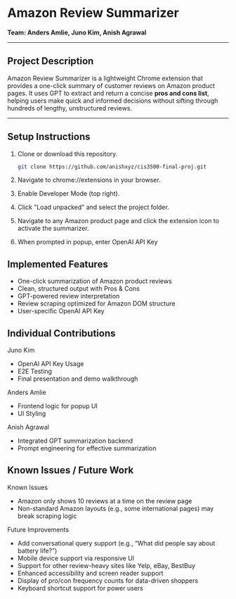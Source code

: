 # Amazon Review Summarizer

**Team: Anders Amlie, Juno Kim, Anish Agrawal**

---

## Project Description

Amazon Review Summarizer is a lightweight Chrome extension that provides a one-click summary of customer reviews on Amazon product pages. It uses GPT to extract and return a concise **pros and cons list**, helping users make quick and informed decisions without sifting through hundreds of lengthy, unstructured reviews.

---

## Setup Instructions

1. Clone or download this repository.

   ```bash
   git clone https://github.com/anishxyz/cis3500-final-proj.git
   ```

2. Navigate to chrome://extensions in your browser.
3. Enable Developer Mode (top right).
4. Click "Load unpacked" and select the project folder.
5. Navigate to any Amazon product page and click the extension icon to activate the summarizer.
6. When prompted in popup, enter OpenAI API Key

## Implemented Features

- One-click summarization of Amazon product reviews
- Clean, structured output with Pros & Cons
- GPT-powered review interpretation
- Review scraping optimized for Amazon DOM structure
- User-specific OpenAI API Key

## Individual Contributions

Juno Kim
- OpenAI API Key Usage
- E2E Testing
- Final presentation and demo walkthrough

Anders Amlie
- Frontend logic for popup UI
- UI Styling

Anish Agrawal
- Integrated GPT summarization backend
- Prompt engineering for effective summarization

## Known Issues / Future Work
Known Issues
- Amazon only shows 10 reviews at a time on the review page
- Non-standard Amazon layouts (e.g., some international pages) may break scraping logic

Future Improvements
- Add conversational query support (e.g., “What did people say about battery life?”)
- Mobile device support via responsive UI
- Support for other review-heavy sites like Yelp, eBay, BestBuy
- Enhanced accessibility and screen reader support
- Display of pro/con frequency counts for data-driven shoppers
- Keyboard shortcut support for power users
